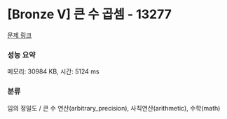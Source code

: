 # [Bronze V] 큰 수 곱셈 - 13277 

[문제 링크](https://www.acmicpc.net/problem/13277) 

### 성능 요약

메모리: 30984 KB, 시간: 5124 ms

### 분류

임의 정밀도 / 큰 수 연산(arbitrary_precision), 사칙연산(arithmetic), 수학(math)

